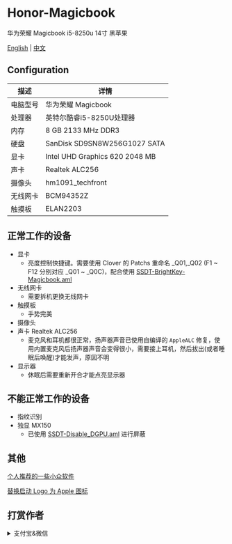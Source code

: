 # Honor-Magicbook
华为荣耀 Magicbook i5-8250u 14寸 黑苹果

[English](README.md) | [中文](README_CN.md)

## Configuration

| 描述   | 详情                                                  |
| ------------------- | ------------------------------------------- |
| 电脑型号      | 华为荣耀 Magicbook      |
| 处理器           | 英特尔酷睿i5-8250U处理器     |
| 内存              | 8 GB 2133 MHz DDR3              |
| 硬盘           | SanDisk SD9SN8W256G1027 SATA    |
| 显卡 | Intel UHD Graphics 620 2048 MB                     |
| 声卡         | Realtek ALC256           |
| 摄像头 | hm1091_techfront |
| 无线网卡       | BCM94352Z                        |
| 触摸板 | ELAN2203 |


## 正常工作的设备

- 显卡
    - 亮度控制快捷键。需要使用 Clover 的 Patchs 重命名 _Q01,_Q02 (F1 ~ F12 分别对应 _Q01 ~ _Q0C)，配合使用 [SSDT-BrightKey-Magicbook.aml](EFI/CLOVER/ACPI/patched) 
- 无线网卡
    - 需要拆机更换无线网卡
- 触摸板
    - 手势完美
- 摄像头
- 声卡 Realtek ALC256
    - 麦克风和耳机都很正常，扬声器声音已使用自编译的 `AppleALC` 修复，使用内置麦克风后扬声器声音会变得很小，需要接上耳机，然后拔出(或者睡眠后唤醒)才能发声，原因不明
- 显示器
    - 休眠后需要重新开合才能点亮显示器
  

## 不能正常工作的设备

- 指纹识别
- 独显 MX150
    - 已使用 [SSDT-Disable_DGPU.aml](EFI/CLOVER/ACPI/patched) 进行屏蔽
    
## 其他
   
   [个人推荐的一些小众软件](https://github.com/hjmmc/Honor-Magicbook/wiki/%E4%B8%AA%E4%BA%BA%E6%8E%A8%E8%8D%90%E7%9A%84%E4%B8%80%E4%BA%9B%E5%B0%8F%E4%BC%97%E8%BD%AF%E4%BB%B6)

   [替换启动 Logo 为 Apple 图标](LOGO)


## 打赏作者

<details>
  <summary>支付宝&微信</summary>
    
  <img src="https://cdn.lhjmmc.cn/alipay.jpg" width="300px"  />
  <img src="https://cdn.lhjmmc.cn/wx.jpg" width="350px" />
</details>

